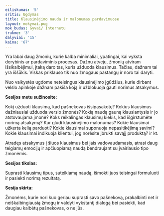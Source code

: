 ```yaml
---
eiliskumas: '5'
sritis: Ugdymas
title: Klausinėjimo nauda ir malonumas pardavimuose
layout: mokymai.pug
mok_budas: Gyvai/ Internetu
trukme: '3'
dalyviai: '15'
kaina: '67'
---
```

Yra labai daug žmonių, kurie kalba minimaliai, ypatingai, kai vyksta derybinis ar pardaviminis procesas. Dažnu atveju, žmonių atviram išsikalbėjimui, įtaką daro tas, kuris užduoda klausimus. Tačiau, dažnam tai yra iššūkis. Viskas priklauso tik nuo žmogaus pastangų ir noro tai daryti.

Nuo vaikystės ugdome neteisingus klausinėjimo įgūdžius, kurie dirbant velslo apinkoje dažnam pakiša koją ir užblokuoja gauti norimus atsakymus.<!--more-->

**Sesijos metu sužinosite:**

Kokį užduoti klausimą, kad pašnekovas išsipasakotų? Kokius klausimus dažniausiai užduoda verslo žmonės? Kokią naudą gauną klausiantysis ir jo atstovaujama įmonė? Koks reikalingas klausimų kiekis, kad išgirstumėte norimą atsakymą? Kur glūdi klausinėjimo malonumas? Kokie klausimai užkerta kelią parduoti? Kokie klausimai suponuoja nepasitikėjimą savimi? Kokie klausimai indikuoja klientui, jog norėsite įbrukti savąjį produktą? ir kt.

Atradęs atsakymus į šiuos klausimus bei jais vadovaudamasis, atrasi daug teigiamų emocijų ir apčiuopiamą naudą bendraujant su įvairiausio tipo žmonėmis.

**Sesijos tikslas:**

Suprasti klausimų tipus, suteikiamą naudą, išmokti juos teisingai formuluoti ir pasiekti norimą rezultatą.

**Sesija skirta:**

Žmonėms, kurie nori kuo geriau suprasti savo pašnekovą, prakalbinti net ir neiškalbingiausią žmogų ir valdyti vykstantį dialogą bei pasiekti, kad daugiau kalbėtų pašnekovas, o ne jūs.
